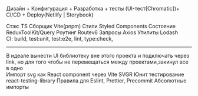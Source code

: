 Дизайн + Конфигурация + Разработка + тесты (UI-тест[Chromatic])+ CI/CD + Deploy(Netlify | Storybook) <br>

Стэк:
TS
Сборщик Vite(pnpm)
Стили Styled Components
Состояние ReduxToolKit/Query
Роутинг Routev6
Запросы Axios
Утилиты Lodash
<br>
CI: build, test:unit, test:e2e, lint, type:check,

<hr>
В идеале вынести UI библиотеку вне этого проекта и подключать через link, но для того чтобы не перемещаться между проектами,закинул все в одно
<br>
Импорт svg как React component через Vite SVGR
Юнит тестирование react-testing-library
Правила для Eslint, Prettier, Precommit
Абсолютные импорты
